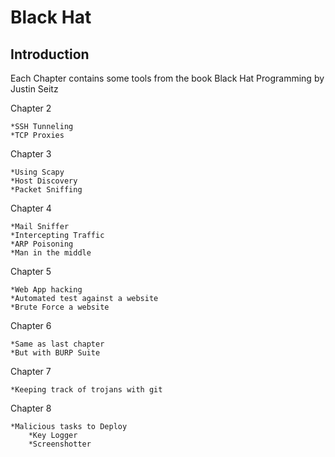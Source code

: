 # Black Hat 

## Introduction

Each Chapter contains some tools from the book 
Black Hat Programming by Justin Seitz

Chapter 2
```
*SSH Tunneling
*TCP Proxies
```

Chapter 3
```
*Using Scapy
*Host Discovery
*Packet Sniffing
```

Chapter 4

```
*Mail Sniffer
*Intercepting Traffic
*ARP Poisoning
*Man in the middle
```

Chapter 5

```
*Web App hacking
*Automated test against a website
*Brute Force a website
```

Chapter 6

```
*Same as last chapter
*But with BURP Suite
```

Chapter 7


```
*Keeping track of trojans with git
```

Chapter 8

```
*Malicious tasks to Deploy
	*Key Logger
	*Screenshotter
```




